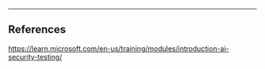


---

## References

https://learn.microsoft.com/en-us/training/modules/introduction-ai-security-testing/